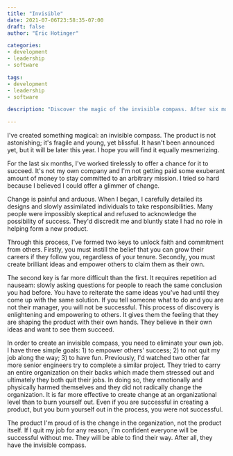 ```yaml
---
title: "Invisible"
date: 2021-07-06T23:58:35-07:00
draft: false
author: "Eric Hotinger"

categories:
- development
- leadership
- software

tags:
- development
- leadership
- software

description: "Discover the magic of the invisible compass. After six months of hard work and commitment, our team has created a young yet blissful product that will change the way you navigate your career. This yet-to-be-announced product offers a glimmer of change and will leave you mesmerized. Our focus is not just on the product itself, but on empowering others to success through brilliant ideas and instilling the belief in their own capabilities. Don't miss out on this chance to shape your career with the invisible compass and join us on our journey to create organizational change without burning out. Stay tuned for the official announcement later this year."

---
```


I've created something magical: an invisible compass. The product is not astonishing; it's fragile and young, yet blissful.
It hasn't been announced yet, but it will be later this year. I hope you will find it equally mesmerizing.

For the last six months, I've worked tirelessly to offer a chance for it to succeed. It's not my own company and I'm not getting paid some exuberant amount of money to stay committed to an arbitrary mission. I tried so hard because I believed I could offer a glimmer of change.

Change is painful and arduous. When I began, I carefully detailed its designs and slowly assimilated individuals to take responsibilities. Many people were impossibly skeptical and refused to acknowledge the possibility of success. They'd discredit me and bluntly state I had no role in helping form a new product.

Through this process, I've formed two keys to unlock faith and commitment from others. Firstly, you must instill the belief that you can grow their careers if they follow you, regardless of your tenure. Secondly, you must create brilliant ideas and empower others to claim them as their own.

The second key is far more difficult than the first. It requires repetition ad nauseam: slowly asking questions for people to reach the same conclusion you had before. You have to reiterate the same ideas you've had until they come up with the same solution. If you tell someone what to do and you are not their manager, you will not be successful. This process of discovery is enlightening and empowering to others. It gives them the feeling that they are shaping the product with their own hands. They believe in their own ideas and want to see them succeed.

In order to create an invisible compass, you need to eliminate your own job. I have three simple goals: 1) to empower others' success; 2) to not quit my job along the way; 3) to have fun. Previously, I'd watched two other far more senior engineers try to complete a similar project. They tried to carry an entire organization on their backs which made them stressed out and ultimately they both quit their jobs. In doing so, they emotionally and physically harmed themselves and they did not radically change the organization. It is far more effective to create change at an organizational level than to burn yourself out. Even if you are successful in creating a product, but you burn yourself out in the process, you were not successful.

The product I'm proud of is the change in the organization, not the product itself. If I quit my job for any reason, I'm confident everyone will be successful without me. They will be able to find their way. After all, they have the invisible compass.